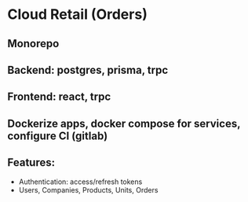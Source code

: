 # Cloud Retail (Orders)

## Monorepo

## Backend: postgres, prisma, trpc

## Frontend: react, trpc

## Dockerize apps, docker compose for services, configure CI (gitlab)

## Features:

- Authentication: access/refresh tokens
- Users, Companies, Products, Units, Orders
